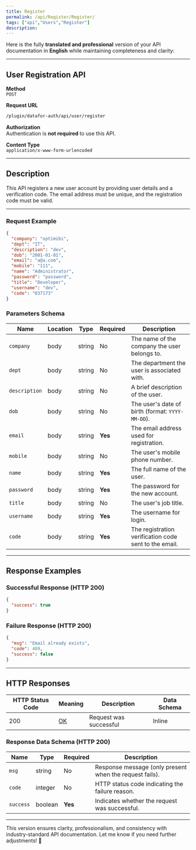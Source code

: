 ```yaml
---
title: Register
permalink: /api/Register/Register/
tags: ["api","Users","Register"]
description: 
---
```


Here is the fully **translated and professional** version of your API documentation in **English** while maintaining completeness and clarity:

---

## **User Registration API**

**Method**  
`POST`

**Request URL**
```html
/plugin/datafor-auth/api/user/register
```

**Authorization**  
Authentication is **not required** to use this API.

**Content Type**  
`application/x-www-form-urlencoded`

---

## **Description**
This API registers a new user account by providing user details and a verification code. The email address must be unique, and the registration code must be valid.

---

### **Request Example**
```json
{
  "company": "optimibi",
  "dept": "IT",
  "description": "dev",
  "dob": "2001-01-01",
  "email": "a@a.com",
  "mobile": "111",
  "name": "Administrator",
  "password": "password",
  "title": "Developer",
  "username": "dev",
  "code": "037173"
}
```

### **Parameters Schema**

| Name        | Location | Type   | Required | Description |
|------------|----------|--------|----------|-------------|
| `company`  | body    | string | No       | The name of the company the user belongs to. |
| `dept`     | body    | string | No       | The department the user is associated with. |
| `description` | body | string | No       | A brief description of the user. |
| `dob`      | body    | string | No       | The user's date of birth (format: `YYYY-MM-DD`). |
| `email`    | body    | string | **Yes**  | The email address used for registration. |
| `mobile`   | body    | string | No       | The user's mobile phone number. |
| `name`     | body    | string | **Yes**  | The full name of the user. |
| `password` | body    | string | **Yes**  | The password for the new account. |
| `title`    | body    | string | No       | The user's job title. |
| `username` | body    | string | **Yes**  | The username for login. |
| `code`     | body    | string | **Yes**  | The registration verification code sent to the email. |

---

## **Response Examples**

### **Successful Response (HTTP 200)**
```json
{
  "success": true
}
```

### **Failure Response (HTTP 200)**
```json
{
  "msg": "Email already exists",
  "code": 409,
  "success": false
}
```

---

## **HTTP Responses**

| HTTP Status Code | Meaning                                                              | Description | Data Schema |
|------------------|----------------------------------------------------------------------|-------------|-------------|
| 200              | [OK](https://tools.ietf.org/html/rfc7231#section-6.3.1)              | Request was successful | Inline |

### **Response Data Schema (HTTP 200)**

| Name      | Type     | Required | Description |
|-----------|---------|----------|-------------|
| `msg`     | string  | No       | Response message (only present when the request fails). |
| `code`    | integer | No       | HTTP status code indicating the failure reason. |
| `success` | boolean | **Yes**  | Indicates whether the request was successful. |

---

This version ensures clarity, professionalism, and consistency with industry-standard API documentation. Let me know if you need further adjustments! 🚀